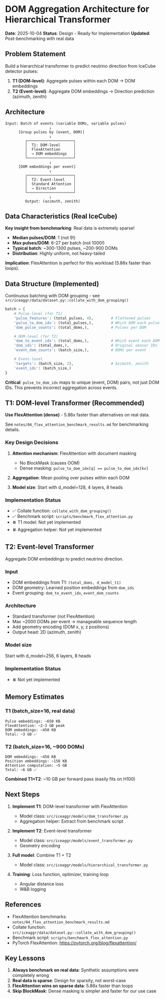 # DOM Aggregation Architecture for Hierarchical Transformer

**Date**: 2025-10-04
**Status**: Design - Ready for Implementation
**Updated**: Post-benchmarking with real data

## Problem Statement

Build a hierarchical transformer to predict neutrino direction from IceCube detector pulses:
1. **T1 (DOM-level)**: Aggregate pulses within each DOM → DOM embeddings
2. **T2 (Event-level)**: Aggregate DOM embeddings → Direction prediction (azimuth, zenith)

## Architecture

```
Input: Batch of events (variable DOMs, variable pulses)
                    ↓
      [Group pulses by (event, DOM)]
                    ↓
         ┌─────────────────────┐
         │  T1: DOM-level      │
         │  FlexAttention      │
         │  → DOM embeddings   │
         └─────────────────────┘
                    ↓
      [DOM embeddings per event]
                    ↓
         ┌─────────────────────┐
         │  T2: Event-level    │
         │  Standard Attention │
         │  → Direction        │
         └─────────────────────┘
                    ↓
         Output: (azimuth, zenith)
```

## Data Characteristics (Real IceCube)

**Key insight from benchmarking**: Real data is extremely sparse!

- **Median pulses/DOM**: 1 (not 9!)
- **Max pulses/DOM**: 6-27 per batch (not 1000!)
- **Typical batch**: ~300-1300 pulses, ~200-900 DOMs
- **Distribution**: Highly uniform, not heavy-tailed

**Implication**: FlexAttention is perfect for this workload (5.86x faster than loops).

## Data Structure (Implemented)

Continuous batching with DOM grouping - see `src/iceaggr/data/dataset.py::collate_with_dom_grouping()`

```python
batch = {
    # Pulse-level (for T1)
    'pulse_features': (total_pulses, 4),        # Flattened pulses
    'pulse_to_dom_idx': (total_pulses,),        # Which DOM each pulse belongs to
    'dom_pulse_counts': (total_doms,),          # Pulses per DOM

    # DOM-level (for T2)
    'dom_to_event_idx': (total_doms,),          # Which event each DOM belongs to
    'dom_ids': (total_doms,),                   # Original sensor IDs
    'event_dom_counts': (batch_size,),          # DOMs per event

    # Event-level
    'targets': (batch_size, 2),                 # Azimuth, zenith
    'event_ids': (batch_size,)
}
```

**Critical**: `pulse_to_dom_idx` maps to unique (event, DOM) pairs, not just DOM IDs. This prevents incorrect aggregation across events.

## T1: DOM-level Transformer (Recommended)

**Use FlexAttention (dense)** - 5.86x faster than alternatives on real data.

See `notes/04_flex_attention_benchmark_results.md` for benchmarking details.

### Key Design Decisions

1. **Attention mechanism**: FlexAttention with document masking
   - No BlockMask (causes OOM)
   - Dense masking: `pulse_to_dom_idx[q] == pulse_to_dom_idx[kv]`

2. **Aggregation**: Mean pooling over pulses within each DOM

3. **Model size**: Start with d_model=128, 4 layers, 8 heads

### Implementation Status

- ✅ Collate function: `collate_with_dom_grouping()`
- ✅ Benchmark script: `scripts/benchmark_flex_attention.py`
- ⏸️ T1 model: Not yet implemented
- ⏸️ Aggregation helper: Not yet implemented

## T2: Event-level Transformer

Aggregate DOM embeddings to predict neutrino direction.

### Input
- DOM embeddings from T1: `(total_doms, d_model_t1)`
- DOM geometry: Learned position embeddings from `dom_ids`
- Event grouping: `dom_to_event_idx`, `event_dom_counts`

### Architecture
- Standard transformer (not FlexAttention)
- Max ~2000 DOMs per event → manageable sequence length
- Add geometry encoding (DOM x, y, z positions)
- Output head: 2D (azimuth, zenith)

### Model size
Start with d_model=256, 6 layers, 8 heads

### Implementation Status
- ⏸️ Not yet implemented

## Memory Estimates

### T1 (batch_size=16, real data)
```
Pulse embeddings: ~650 KB
FlexAttention: ~2-3 GB peak
DOM embeddings: ~450 KB
Total: ~3 GB ✅
```

### T2 (batch_size=16, ~900 DOMs)
```
DOM embeddings: ~450 KB
Position embeddings: ~150 KB
Attention computation: ~5 GB
Total: ~6 GB ✅
```

**Combined T1+T2**: ~10 GB per forward pass (easily fits on H100)

## Next Steps

1. **Implement T1**: DOM-level transformer with FlexAttention
   - Model class: `src/iceaggr/models/dom_transformer.py`
   - Aggregation helper: Extract from benchmark script

2. **Implement T2**: Event-level transformer
   - Model class: `src/iceaggr/models/event_transformer.py`
   - Geometry encoding

3. **Full model**: Combine T1 + T2
   - Model class: `src/iceaggr/models/hierarchical_transformer.py`

4. **Training**: Loss function, optimizer, training loop
   - Angular distance loss
   - W&B logging

## References

- FlexAttention benchmarks: `notes/04_flex_attention_benchmark_results.md`
- Collate function: `src/iceaggr/data/dataset.py::collate_with_dom_grouping()`
- Benchmark script: `scripts/benchmark_flex_attention.py`
- PyTorch FlexAttention: https://pytorch.org/blog/flexattention/

## Key Lessons

1. **Always benchmark on real data**: Synthetic assumptions were completely wrong
2. **Real data is sparse**: Design for sparsity, not worst-case
3. **FlexAttention wins on sparse data**: 5.86x faster than loops
4. **Skip BlockMask**: Dense masking is simpler and faster for our use case
